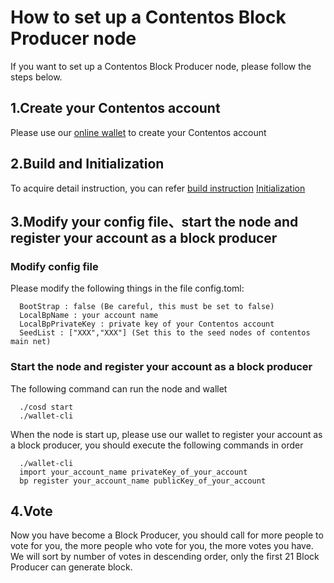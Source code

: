 # How to set up a Contentos Block Producer node

If you want to set up a Contentos Block Producer node, please follow the steps below.

## 1.Create your Contentos account

Please use our [online wallet](XXXX) to create your Contentos account

## 2.Build and Initialization

To acquire detail instruction, you can refer
[build instruction](https://github.com/coschain/contentos-go#building-the-source)
[Initialization](https://github.com/coschain/contentos-go#initialization)

## 3.Modify your config file、start the node and register your account as a block producer

### Modify config file

Please modify the following things in the file config.toml:
```
  BootStrap : false (Be careful, this must be set to false)
  LocalBpName : your account name
  LocalBpPrivateKey : private key of your Contentos account
  SeedList : ["XXX","XXX"] (Set this to the seed nodes of contentos main net)
```

### Start the node and register your account as a block producer

The following command can run the node and wallet
```
  ./cosd start
  ./wallet-cli
```

When the node is start up, please use our wallet to register your account as a block producer,
you should execute the following commands in order
```
  ./wallet-cli
  import your_account_name privateKey_of_your_account
  bp register your_account_name publicKey_of_your_account
```

## 4.Vote
Now you have become a Block Producer, you should call for more people to vote for you, the more people who vote for you, the more votes you have.
We will sort by number of votes in descending order, only the first 21 Block Producer can generate block.
